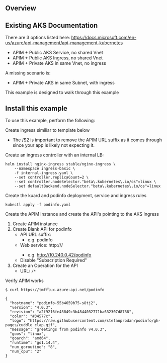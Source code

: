 ## Overview

## Existing AKS Documentation

There are 3 options listed here: https://docs.microsoft.com/en-us/azure/api-management/api-management-kubernetes
* APIM + Public AKS Service, no shared Vnet
* APIM + Public AKS Ingress, no shared Vnet
* APIM + Private AKS in same Vnet, no ingress

A missing scenario is: 
* APIM + Private AKS in same Subnet, with ingress

This example is designed to walk through this example

## Install this example

To use this example, perform the following:

Create ingress similiar to template below
* The /$2 is important to remove the APIM URL suffix as it comes through since your app is likely not expecting it.

Create an ingress controller with an internal LB:

```
helm install nginx-ingress stable/nginx-ingress \
    --namespace ingress-basic \
    -f internal-ingress.yaml \
    --set controller.replicaCount=2 \
    --set controller.nodeSelector."beta\.kubernetes\.io/os"=linux \
    --set defaultBackend.nodeSelector."beta\.kubernetes\.io/os"=linux
```

Create the kuard and podinfo deployment, service and ingress rules

```
kubectl apply -f podinfo.yaml
```

Create the APIM instance and create the API's pointing to the AKS Ingress

1. Create APIM instance
1. Create Blank API for podinfo
    * API URL suffix: 
      * e.g. podinfo
    * Web service: http://<IP of Ingress>/<same value as API URL Suffix>
        * e.g. http://10.240.0.42/podinfo
    * Disable "Subscription Required"
1. Create an Operation for the API
    * URL: `/*`


Verify APIM works

```
$ curl https://tmfflux.azure-api.net/podinfo

{
  "hostname": "podinfo-55b4659b75-s8tj2",
  "version": "4.0.3",
  "revision": "a2f9216fe43849c3b4844032771ba632307d8738",
  "color": "#34577c",
  "logo": "https://raw.githubusercontent.com/stefanprodan/podinfo/gh-pages/cuddle_clap.gif",
  "message": "greetings from podinfo v4.0.3",
  "goos": "linux",
  "goarch": "amd64",
  "runtime": "go1.14.4",
  "num_goroutine": "8",
  "num_cpu": "2"
}


```